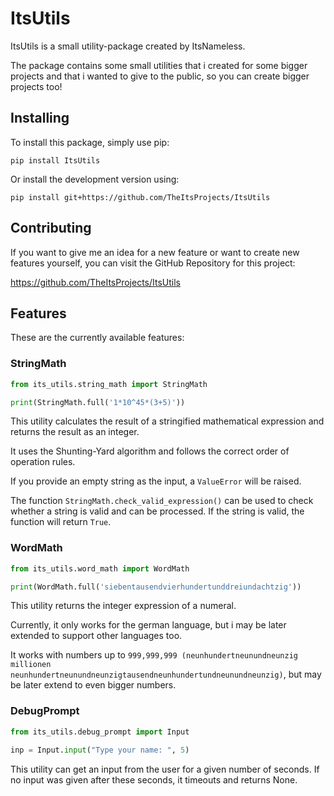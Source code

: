 # ItsUtils

ItsUtils is a small utility-package created by ItsNameless.

The package contains some small utilities that i created for some bigger projects and that i wanted to give to the public, so you can create bigger projects too!

## Installing

To install this package, simply use pip:

```
pip install ItsUtils
```

Or install the development version using:

```
pip install git+https://github.com/TheItsProjects/ItsUtils
```

## Contributing

If you want to give me an idea for a new feature or want to create new features yourself, you can visit the GitHub Repository for this project:

https://github.com/TheItsProjects/ItsUtils

## Features

These are the currently available features:

### StringMath

```py
from its_utils.string_math import StringMath

print(StringMath.full('1*10^45*(3+5)'))
```

This utility calculates the result of a stringified mathematical expression and returns the result as an integer.

It uses the Shunting-Yard algorithm and follows the correct order of operation rules.

If you provide an empty string as the input, a `ValueError` will be raised.

The function `StringMath.check_valid_expression()` can be used to check whether a string is valid and can be processed. If the string is valid, the function will return `True`.

### WordMath

```py
from its_utils.word_math import WordMath

print(WordMath.full('siebentausendvierhundertunddreiundachtzig'))
```

This utility returns the integer expression of a numeral.

Currently, it only works for the german language, but i may be later extended to support other languages too.

It works with numbers up to `999,999,999 (neunhundertneunundneunzig millionen neunhundertneunundneunzigtausendneunhundertundneunundneunzig)`, but may be later extend to even bigger numbers.

### DebugPrompt

```py
from its_utils.debug_prompt import Input

inp = Input.input("Type your name: ", 5)
```

This utility can get an input from the user for a given number of seconds. If no input was given after these seconds, it timeouts and returns None.
